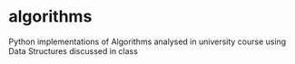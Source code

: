 # algorithms

Python implementations of Algorithms analysed in university course using Data Structures discussed in class
